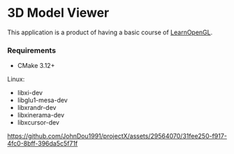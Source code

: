 # 3D Model Viewer
This application is a product of having a basic course of [LearnOpenGL](https://learnopengl.com/).

### Requirements
 - CMake 3.12+

Linux:
 - libxi-dev
 - libglu1-mesa-dev
 - libxrandr-dev
 - libxinerama-dev
 - libxcursor-dev

https://github.com/JohnDou1991/projectX/assets/29564070/31fee250-f917-4fc0-8bff-396da5c5f71f
